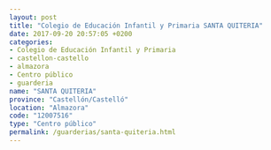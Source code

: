 ```yaml
---
layout: post
title: "Colegio de Educación Infantil y Primaria SANTA QUITERIA"
date: 2017-09-20 20:57:05 +0200
categories:
- Colegio de Educación Infantil y Primaria
- castellon-castello
- almazora
- Centro público
- guarderia
name: "SANTA QUITERIA"
province: "Castellón/Castelló"
location: "Almazora"
code: "12007516"
type: "Centro público"
permalink: /guarderias/santa-quiteria.html
---
```

